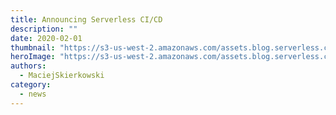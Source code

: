 ```yaml
---
title: Announcing Serverless CI/CD
description: ""
date: 2020-02-01
thumbnail: "https://s3-us-west-2.amazonaws.com/assets.blog.serverless.com/tracing-and-spans/Thumbnail.png"
heroImage: "https://s3-us-west-2.amazonaws.com/assets.blog.serverless.com/tracing-and-spans/header.png"
authors:
  - MaciejSkierkowski
category:
  - news
---
```

